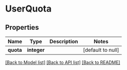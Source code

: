 # UserQuota

## Properties
Name | Type | Description | Notes
------------ | ------------- | ------------- | -------------
**quota** | **integer** |  | [default to null]

[[Back to Model list]](../README.md#documentation-for-models) [[Back to API list]](../README.md#documentation-for-api-endpoints) [[Back to README]](../README.md)


